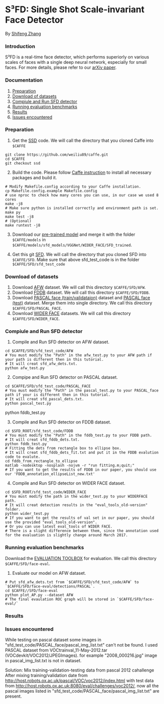 # S³FD: Single Shot Scale-invariant Face Detector

By [Shifeng Zhang](http://www.cbsr.ia.ac.cn/users/sfzhang/)

### Introduction

S³FD is a real-time face detector, which performs superiorly on various scales of faces with a single deep neural network, especially for small faces. For more details, please refer to our [arXiv paper](https://arxiv.org/abs/1708.05237).

### Documentation

1. [Preparation](#preparation)
2. [Download of datasets](#download)
3. [Compiule and Run SFD detector](#compilation)
4. [Running evaluation benchmarks](#runningevaluationbenchmark)
5. [Results](#results)
6. [Issues encountered](#issues)

### Preparation

1. Get the [SSD](https://github.com/weiliu89/caffe/tree/ssd) code. We will call the directory that you cloned Caffe into `$CAFFE`
  ```Shell
  git clone https://github.com/weiliu89/caffe.git
  cd $CAFFE
  git checkout ssd
  ```
2. Build the code. Please follow [Caffe instruction](http://caffe.berkeleyvision.org/installation.html) to install all necessary packages and build it.
  ```Shell
  # Modify Makefile.config according to your Caffe installation.
  cp Makefile.config.example Makefile.config
  # use nproc to check how many cores you can use, in our case we used 8 cores
  make -j8 
  # Make sure python is installed correctly and environment path is set.
  make py
  make test -j8
  # (Optional)
  make runtest -j8
  ```
3. Download our [pre-trained model](https://drive.google.com/open?id=1CboBIsjcDQ-FC1rMES6IjTl6sYQDoD6u) and merge it with the folder `$CAFFE/models` in `$CAFFE/models/sfd_models/VGGNet/WIDER_FACE/SFD_trained`.

4. Get this git [SFD](https://github.com/bonseyes/SFD). We will call the directory that you cloned SFD into `$CAFFE/SFD`. Make sure that above sfd_test_code is in the folder `$CAFFE/SFD/sfd_test_code`

### Download of datasets

1. Download [AFW](http://www.ics.uci.edu/~xzhu/face/) dataset. We will call this directory `$CAFFE/SFD/AFW`.
2. Download [FDDB](http://vis-www.cs.umass.edu/fddb/index.html) dataset. We will call this directory `$CAFFE/SFD/FDDB`.
3. Download [PASCAL face (train/validataion)](http://host.robots.ox.ac.uk/pascal/VOC/voc2012/index.html) dataset and [PASCAL face (test)](http://host.robots.ox.ac.uk:8080/eval/challenges/voc2012/) dataset. Merge them into single directory. We call this directory `$CAFFE/SFD/PASCAL_FACE`.
4. Download [WIDER FACE](http://mmlab.ie.cuhk.edu.hk/projects/WIDERFace/) datasets. We will call this directory `$CAFFE/SFD/WIDER_FACE`.

### Compiule and Run SFD detector

1. Compile and Run SFD detector on AFW dataset.
  ```Shell
  cd $CAFFE/SFD/sfd_test_code/AFW
  # You must modify the "Path" in the afw_test.py to your AFW path if your path is different then in this tutorial. 
  # It will creat sfd_afw_dets.txt.
  python afw_test.py
  ```
2. Compipe and Run SFD detector on PASCAL dataset.
  ```Shell
  cd $CAFFE/SFD/sfd_test_code/PASCAL_FACE
  # You must modify the "Path" in the pascal_test.py to your PASCAL_face path if your is different then in this tutorial. 
  # It will creat sfd_pascal_dets.txt.
  python pascal_test.py
  ```
  python fddb_test.py

3. Compile and Run SFD detector on FDDB dataset.
  ```Shell
  cd $SFD_ROOT/sfd_test_code/FDDB
  # You must modify the "Path" in the fddb_test.py to your FDDB path.
  # It will creat sfd_fddb_dets.txt.
  python fddb_test.py
  # Fitting the dets from rectangle box to ellipse box.
  # It will creat sfd_fddb_dets_fit.txt and put it in the FDDB evalution code to evalute.
  cd fddb_from_rectangle_to_ellipse
  matlab -nodesktop -nosplash -nojvm -r "run fitting.m;quit;"
  # If you want to get the results of FDDB in our paper, you should use our 'FDDB_annotation_ellipseList_new.txt'
  ```

4. Compile and Run SFD detector on WIDER FACE dataset.
  ```Shell
  cd $SFD_ROOT/sfd_test_code/WIDER_FACE
  # You must modify the path in the wider_test.py to your WIDERFACE path. 
  # It will creat detection results in the "eval_tools_old-version" folder.
  python wider_test.py
  # If you want to get the results of val set in our paper, you should use the provided "eval_tools_old-version". 
  # Or you can use latest eval_tools of WIDER FACE.
  # There is a slight difference between them, since the annotation used for the evaluation is slightly change around March 2017.
  ```
### Running evaluation benchmarks

Download the [EVALUATION TOOLBOX](https://bitbucket.org/marcopede/face-eval) for evaluation. We call this directory `$CAFFE/SFD/face-eval`.

1. Evaluate our model on AFW dataset.
```Shell
# Put sfd_afw_dets.txt from `$CAFFE/SFD/sfd_test_code/AFW` to `$CAFFE/SFD/face-eval/detections/PASCAL`.
cd $CAFFE//SFD/face-eval
python plot_AP.py --dataset AFW
# The final evaulation ROC graph will be stored in `$CAFFE/SFD/face-eval/`
```


### Results




### Issues encountered

While testing on pascal dataset some images in "sfd_test_code/PASCAL_face/pascal_img_list.txt" can't not be found.
I used PASCAL dataset from VOCtrainval_11-May-2012.tar (VOCdevkit/VOC2012/JPEGImages).
for example "2008_000216.jpg" image in pascal_img_list.txt is not in dataset.

Solution: Mix training-validation-testing data from pascal 2012 cahallenge
After mixing training/validation date from 
http://host.robots.ox.ac.uk/pascal/VOC/voc2012/index.html 
with test data from 
http://host.robots.ox.ac.uk:8080/eval/challenges/voc2012/, 
now all the pascal images listed in "sfd_test_code/PASCAL_face/pascal_img_list.txt" are present. 
